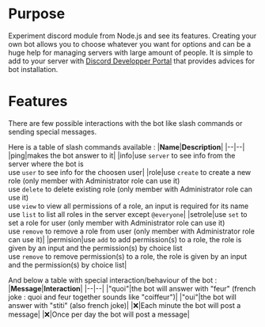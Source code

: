 # Purpose 

Experiment discord module from Node.js and see its features. Creating your own bot allows you to choose whatever you want for options and can be a huge help for managing servers with large amount of people. It is simple to add to your server with [Discord Developper Portal](https://discord.com/developers/applications) that provides advices for bot installation.

# Features

There are few possible interactions with the bot like slash commands or sending special messages.

Here is a table of slash commands available :
|**Name**|**Description**|
|--|--|
|ping|makes the bot answer to it|
|info|use `server` to see info from the server where the bot is<br>use `user` to see info for the choosen user|
|role|use `create` to create a new role (only member with Administrator role can use it)<br>use `delete` to delete existing role (only member with Administrator role can use it)<br>use `view` to view all permissions of a role, an input is required for its name<br>use `list` to list all roles in the server except `@everyone`|
|setrole|use `set` to set a role for user (only member with Administrator role can use it)<br>use `remove` to remove a role from user (only member with Administrator role can use it)|
|permision|use `add` to add permission(s) to a role, the role is given by an input and the permission(s) by choice list<br>use `remove` to remove permission(s) to a role, the role is given by an input and the permission(s) by choice list|

And below a table with special interaction/behaviour of the bot :
|**Message**|**Interaction**|
|--|--|
|"quoi"|the bot will answer with "feur" (french joke : quoi and feur together sounds like "coiffeur")|
|"oui"|the bot will answer with "stiti" (also french joke)|
|&#x274C;|Each minute the bot will post a message|
|&#x274C;|Once per day the bot will post a message|
